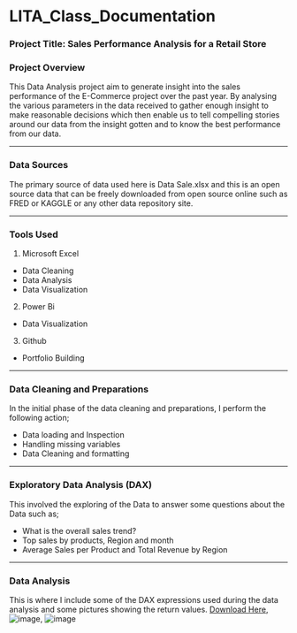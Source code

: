# LITA_Class_Documentation

### Project Title: Sales Performance Analysis for a Retail Store
### Project Overview
This Data Analysis project aim to generate insight into the sales performance of the E-Commerce project over the past year.
By analysing the various parameters in the data received to gather enough insight to make reasonable decisions which then 
enable us to tell compelling stories around our data from the insight gotten and to know the best performance from our data.

---
### Data Sources
The primary source of data used here is Data Sale.xlsx and this is an open source data that can be freely downloaded from open source
online such as FRED or KAGGLE or any other data repository site.

---
### Tools Used
 1. Microsoft Excel
 - Data Cleaning
 - Data Analysis
 - Data Visualization
 2. Power Bi
 - Data Visualization
 3. Github
 - Portfolio Building
   
---
### Data Cleaning and Preparations
In the initial phase of the data cleaning and preparations, I perform the following action;
 - Data loading and Inspection
 - Handling missing variables
 - Data Cleaning and formatting
   
---
### Exploratory Data Analysis (DAX)
This involved the exploring of the Data to answer some questions about the Data such as;
 - What is the overall sales trend?
 - Top sales by products, Region and month
 - Average Sales per Product and Total Revenue by Region
   
---
### Data Analysis
This is where I include some of the DAX expressions used during the data analysis and some pictures showing the return values.
[Download Here](https://github.com/user-attachments/assets/679368a7-78e6-46c0-9337-1dca11723faa),
![image](https://github.com/user-attachments/assets/08315d85-dedb-48a2-8f2d-b4166c00ae12),
![image](https://github.com/user-attachments/assets/c5e109d2-6411-4c10-aa64-a046e8b8ee01)





















